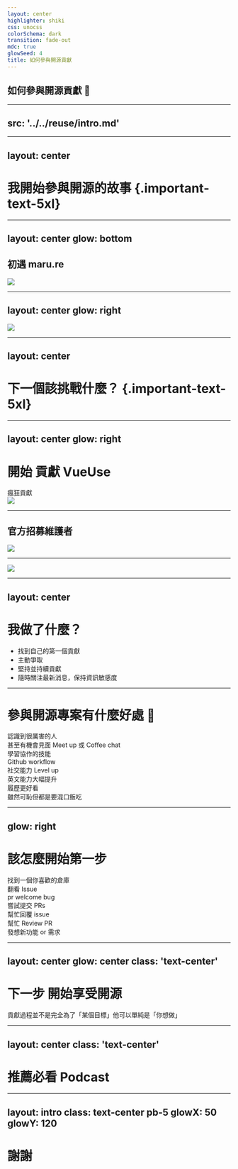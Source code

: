 ```yaml
---
layout: center
highlighter: shiki
css: unocss
colorSchema: dark
transition: fade-out
mdc: true
glowSeed: 4
title: 如何參與開源貢獻
---
```


<h2>如何參與開源貢獻 🤔</h2>

---
src: '../../reuse/intro.md'
---

---
layout: center
---

# 我開始參與開源的故事 {.important-text-5xl}

<!--
首先我想分享一下我自己本身參與開源的過程
-->

---
layout: center
glow: bottom
---

<h2 flex="~ col" text-center mb-4>
  <div text-center flex="~ col gap-2" transition duration-500>
    <span flex="~ gap-x-4 items-center justify-center"text-hex-dddddd transition duration-500 text-1.2em>
      初遇
      <span pb-1.2 text-1.4em font-mono>maru.re</span>
    </span>
  </div>
</h2>

<img v-click src="/antfu-threads-maru-re.png" w-100 rounded-lg shadow forward:delay-400 />

<!--
我最一開始是參與關於「唱歌學日文」複刻的開源專案。 [click]

不知道大家有沒有在脆上看過這個貼文，如果在 vue 圈的話，想必大家都對 Anthony Fu 不陌生，當時他在 Threads 發布了一個貼文

是關於一個叫「唱歌學日文」的網站，然後因為網站關閉了，所以他想複刻一個開源版本

很有趣的是，當時他在 Threads 上招募有興趣的人一起開發，加入的方式是你進入到 discord 後貼上自己的自介，他就會把你邀請進專案中

這是一個難得能跟大神一起開發的機會，所以我當時也第一時間進入到 discord 中
-->

---
layout: center
glow: right
---

<img v-click="0" src="/maru.re-first-pr.png" w-150 mix-blend-plus-lighter />
<Arrow v-click x1="700" y1="100" x2="275" y2="440" text-lime shadow />

<!--
不過當時因為工作的關係，我加入後就是在裡面淺水而已，並沒有參與開發，而是在大概 10 天後，我才開始試著提一些 PR，嘗試做貢獻

當第一個 PR 被合之後，就會增加一些自信，就會有動力去提出第二個、第三個，那後來就是有被邀請成為 maru.re 的團隊成員
-->

---
layout: center
---

# 下一個該挑戰什麼？ {.important-text-5xl}

<!--
有經驗之後，我就開始想下一個要試試看參與哪一個開源專案

然後我後來是挑了我自己日常和工作中經常用到的 VueUse，一方面也是想和托尼有更多合作的機會
-->

---
layout: center
glow: right
---

<h1 m="0 b-2">
  開始<span v-mark.linethrough.red.delay200="{at:1,roughness:6,seed:146}" transition inline-block :class="$clicks >= 1 ? 'op50' : ''"> 貢獻</span> VueUse
</h1>

<div :class="$clicks < 1 ? 'op0' : 'op100'" bold absolute left-64 top-17 text-sm text-red delay-300 duration-500 transition-opacity>瘋狂貢獻</div>

<img v-click src="/vueuse-prs.png" w-160 mix-blend-lighten filter-contrast-120 />

<!--
然後我就開始貢獻 [click]

瘋狂的貢獻
-->

---

<div w-full flex="~ col items-center justify-center gap-y-4">
  <h2 flex="~ col" text-center>
    官方招募維護者
  </h2>
  <img src="/vueuse-help.png" w-75 rounded-md shadow forward:delay-400 hover:scale-105 transition="transform 300" />
</div>

<!--
後來官方在 Bluesky 上發了一個文扒拉扒拉扒拉

在下面留言
-->

---

<img src="/vueuse-join.png"
  w-100 rounded-md mxa shadow forward:delay-400 transition="transform 300" />

<!--
收到來自 Anthony Fu 的邀請，正式加入了 VueUse 的團隊成員！
-->

---
layout: center
---

# 我做了什麼？

<v-clicks>

- 找到自己的第一個貢獻
- 主動爭取
- 堅持並持續貢獻
- 隨時關注最新消息，保持資訊敏感度

</v-clicks>

<!--
那在這個過程中，我想分享幾個我回顧下來蠻重要的幾個點

1. 找到自己的第一個貢獻

當你到一個新的倉庫的同時，你要先找到一個開始點，大家可能覺得貢獻一定是提出某個 PR，但其實貢獻的形式有分為很多種。

2. 主動

你必須要主動去爭取你想要的

一個例子是，當初加入到 maru.re 的 discord 時，裡面的人很多，但實際上有參與開發的人很少

3.堅持並持續貢獻

在上面的過程中，你可能會發現

- PR 沒有被 review
- 很多人搶著貢獻
- 沒有得到回饋

4. 得到第一手消息

我覺得這非常這要，你必須了解到這個倉庫未來可能的走向，可能是透過官方或是作者的發文，或是倉庫的討論串等等，(舉例)，當機會來臨時你才能抓住他
-->

---

# 參與開源專案有什麼好處 🤔

<div grid="~ gap-x-50 gap-y-15 cols-2" pt-20 pb-10 w-max>
  <div v-click flex="~ col gap-1">
    <div text-3xl ml--1 text-blue>認識到很厲害的人</div>
    <div flex="~ items-center gap-x-2" text-base op60 mb1>甚至有機會見面 Meet up 或 Coffee chat  <div text-xl i-ph-coffee-duotone /></div>
  </div>

  <div v-click flex="~ col gap-1">
    <div text-3xl ml--1 text-green>學習協作的技能</div>
    <div flex="~ items-center gap-x-2" text-base op60 mb1>Github workflow <div text-xl i-ph-github-logo-duotone /></div>
  </div>

  <div v-click flex="~ col gap-1">
    <div text-3xl ml--1 text-violet>社交能力 Level up</div>
    <div flex="~ items-center gap-x-2" text-base op60 mb1>英文能力大幅提升 <div text-xl i-ph-arrow-fat-line-up-duotone /></div>
  </div>

  <div v-click flex="~ col gap-1">
    <div text-3xl ml--1 text-rose>履歷更好看</div>
    <div flex="~ items-center gap-x-2" text-base op60 mb1>雖然可恥但都是要混口飯吃 <div text-xl i-ph-file-minus-duotone /></div>
  </div>
</div>

<!--
1. Conference 有機會網友見面會，WebConf 見面 antfu! [click]
2. 公司會用到技巧，review pr [click]
3. 大家都用英文，只好學 [click]
4. 恩，可恥
-->

---
glow: right
---

# 該怎麼開始第一步

<div pt3 />

<div font-mono flex="~ col gap-6" py2>
  <div flex="~ gap-2 items-center">
    <div flex="~ gap-2 items-center" v-click>
      <div i-ph-magnifying-glass-fill text-2xl />
      <span font-bold>找到一個你喜歡的倉庫</span>
    </div>
  </div>

  <div flex="~ gap-x-2 items-center" v-click>
    <div flex="~ gap-2 items-center">
      <div i-ph-bug text-2xl />
      <span font-bold>翻看 Issue</span>
    </div>
    <div flex="~ gap-x-2 items-center">
      <span text-hex-c6aaeb bg-hex-7e3dd12e px-1.5 rounded text-sm>pr welcome</span>
      <span text-hex-ecaea8 bg-hex-d73a4a2e px-1.5 rounded text-sm>bug</span>
    </div>
  </div>

  <div flex="~ gap-2 items-center" v-click>
    <div i-ph-git-pull-request-duotone text-2xl />
    <span font-bold>嘗試提交 PRs</span>
  </div>

  <div flex="~ gap-2 items-center" v-click>
    <div i-ph-chat-centered-dots-duotone text-2xl />
    <span font-bold>幫忙回覆 issue</span>
  </div>

  <div flex="~ gap-2 items-center" v-click>
    <div i-ph-eye-duotone text-2xl />
    <span font-bold>幫忙 Review PR</span>
  </div>

  <div flex="~ gap-2 items-center" v-click>
    <div i-ph-lightbulb-filament-duotone text-2xl />
    <span font-bold>發想新功能 or 需求</span>
  </div>
</div>

<!--
1. 平常常用的或是喜歡的大神的新 side project [click]
2. 從倉庫 issue 中找尋出發點，同時也可以了解倉庫歷史 [click]
3. 提交前先參考別人怎麼提交，模板 or 怎麼寫 PR 的描述，怎麼切 [click]
4. 回覆沒人回的 issue，可能是忘了關閉、新功能需求、沒人處理的臭蟲 [click]
5. 幫忙 Review PR，從簡單的到複雜的 (size:S) [click]
6. 想想自己還能做些什麼
-->

---
layout: center
glow: center
class: 'text-center'
---

<h1 important-text-5xl><span transition duration-700 inline-block :class="$clicks === 0 ? 'translate-x-40' : ''">下一步</span> <span forward:delay-400 v-click>開始享受開源</span></h1>

<div text-white:50 text-2xl relative>
  <span v-click>貢獻過程並不是完全為了<span text-blue>「某個目標」</span></span><span v-click>他可以單純是<span text-green>「你想做」</span></span>
</div>

---
layout: center
class: 'text-center'
---

# <b v-click font="mono 800">推薦必看 Podcast</b>

<Youtube v-click id="u6BYW2SBEHg?start=2960" w-150 aspect-ratio-video controls />

<!--
不知道大家是不是已經聽過托尼跟 Mike 老師合作的怕給死，還沒有的話非常推薦大家去聽，每一集多多少少都有講到一些關於開源的知識和內容
那對於有想自己做開源的人，也推薦去看 antfu 的一些 talks 或是 blog，有分享很多他自己做開源時的故事跟經驗。
那我自己是很推薦這集給想要嘗試參與開源的人聽
裡頭講到身為一個開源專案的作者會怎麼去評估一個人能否成為 team member，乾貨滿滿，激推！
-->

---
layout: intro
class: text-center pb-5
glowX: 50
glowY: 120
---

# 謝謝

<!--
那我的分享就到這謝謝大家
-->

<PoweredBySlidev />

